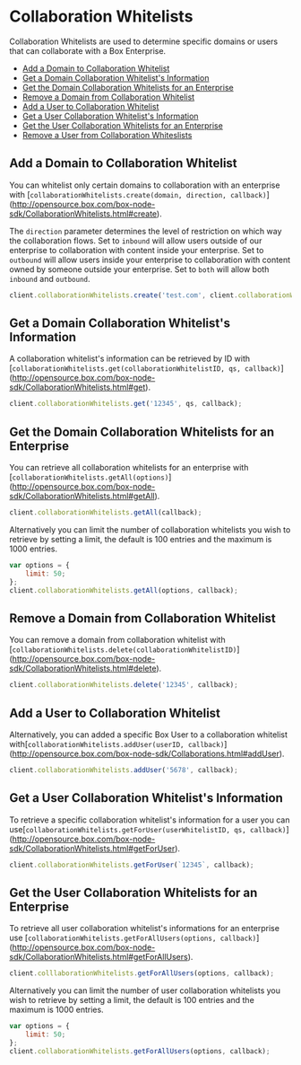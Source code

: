 Collaboration Whitelists
========================

Collaboration Whitelists are used to determine specific domains or users that can collaborate 
with a Box Enterprise. 

* [Add a Domain to Collaboration Whitelist](#add-a-domain-to-collaboration-whitelist)
* [Get a Domain Collaboration Whitelist's Information](#get-a-domain-collaboration-whitelists-information)
* [Get the Domain Collaboration Whitelists for an Enterprise](#get-the-domain-collaboration-whitelists-for-an-enterprise)
* [Remove a Domain from Collaboration Whitelist](#remove-a-domain-from-collaboration-whitelist)
* [Add a User to Collaboration Whitelist](#add-a-user-to-collaboration-whitelist)
* [Get a User Collaboration Whitelist's Information](#get-a-user-collaboration-whitelists-information)
* [Get the User Collaboration Whitelists for an Enterprise](#get-the-user-collaboration-whitelists-for-an=enterprise)
* [Remove a User from Collaboration Whiteslists](#remove-a-user-from-collaboration-whitelists)

Add a Domain to Collaboration Whitelist
---------------------------------------

You can whitelist only certain domains to collaboration with an enterprise with
[`collaborationWhitelists.create(domain, direction, callback)`]
(http://opensource.box.com/box-node-sdk/CollaborationWhitelists.html#create).

The `direction` parameter determines the level of restriction on which way the collaboration flows. Set to `inbound` will allow users outside of our enterprise to collaboration with content inside your enterprise. Set to `outbound` will allow users inside your enterprise to collaboration with content owned by someone outside your enterprise. Set to `both` will allow both `inbound` and `outbound`.

```js
client.collaborationWhitelists.create('test.com', client.collaborationWhitelistDirections.INBOUND, callback);
```

Get a Domain Collaboration Whitelist's Information
--------------------------------------------------

A collaboration whitelist's information can be retrieved by ID with
[`collaborationWhitelists.get(collaborationWhitelistID, qs, callback)`]
(http://opensource.box.com/box-node-sdk/CollaborationWhitelists.html#get).

```js
client.collaborationWhitelists.get('12345', qs, callback);
```

Get the Domain Collaboration Whitelists for an Enterprise
---------------------------------------------------------

You can retrieve all collaboration whitelists for an enterprise with
[`collaborationWhitelists.getAll(options)`]
(http://opensource.box.com/box-node-sdk/CollaborationWhitelists.html#getAll).

```js
client.collaborationWhitelists.getAll(callback);
```

Alternatively you can limit the number of collaboration whitelists you wish to retrieve by setting a limit, the default is 100 entries and the maximum is 1000 entries.

```js
var options = {
    limit: 50;
};
client.collaborationWhitelists.getAll(options, callback);
```

Remove a Domain from Collaboration Whitelist
--------------------------------------------

You can remove a domain from collaboration whitelist with
[`collaborationWhitelists.delete(collaborationWhitelistID)`]
(http://opensource.box.com/box-node-sdk/CollaborationWhitelists.html#delete).

```js
client.collaborationWhitelists.delete('12345', callback);
```

Add a User to Collaboration Whitelist
-------------------------------------

Alternatively, you can added a specific Box User to a collaboration whitelist with[`collaborationWhitelists.addUser(userID, callback)`]
(http://opensource.box.com/box-node-sdk/Collaborations.html#addUser).

```js
client.collaborationWhitelists.addUser('5678', callback);
```

Get a User Collaboration Whitelist's Information
------------------------------------------------

To retrieve a specific collaboration whitelist's information for a user you can use[`collaborationWhitelists.getForUser(userWhitelistID, qs, callback)`]
(http://opensource.box.com/box-node-sdk/CollaborationWhitelists.html#getForUser).

```js
client.collaborationWhitelists.getForUser(`12345`, callback);
```

Get the User Collaboration Whitelists for an Enterprise
-------------------------------------------------------

To retrieve all user collaboration whitelist's informations for an enterprise use
[`collaborationWhitelists.getForAllUsers(options, callback)`]
(http://opensource.box.com/box-node-sdk/CollaborationWhitelists.html#getForAllUsers).

```js
client.colllaborationWhitelists.getForAllUsers(options, callback);
```

Alternatively you can limit the number of user collaboration whitelists you wish to retrieve by setting a limit, the default is 100 entries and the maximum is 1000 entries.

```js
var options = {
    limit: 50;
};
client.collaborationWhitelists.getForAllUsers(options, callback);
```